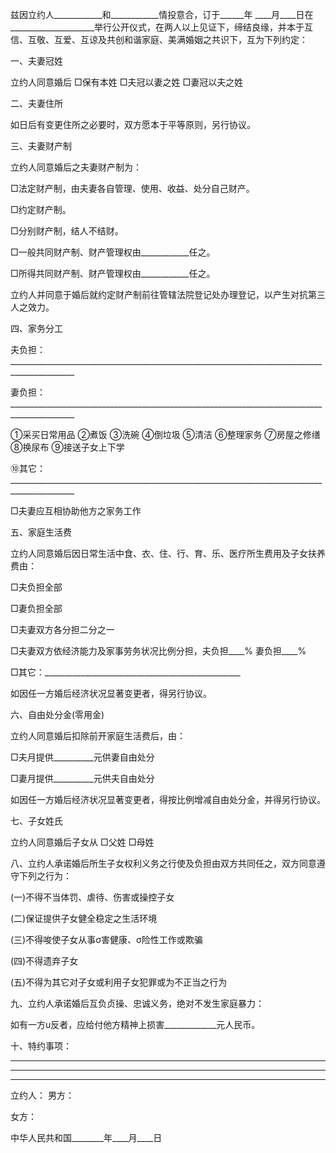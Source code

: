 
 


兹因立约人____________和____________情投意合，订于______年 ____月____日在_____________________举行公开仪式，在两人以上见证下，缔结良缘，并本于互信、互敬、互爱、互谅及共创和谐家庭、美满婚姻之共识下，互为下列约定：


一、夫妻冠姓


立约人同意婚后 □保有本姓 □夫冠以妻之姓 □妻冠以夫之姓


二、夫妻住所


如日后有变更住所之必要时，双方愿本于平等原则，另行协议。


三、夫妻财产制


立约人同意婚后之夫妻财产制为：


□法定财产制，由夫妻各自管理、使用、收益、处分自己财产。


□约定财产制。


□分别财产制，结人不结财。


□一般共同财产制、财产管理权由____________任之。


□所得共同财产制、财产管理权由____________任之。


立约人并同意于婚后就约定财产制前往管辖法院登记处办理登记，以产生对抗第三人之效力。


四、家务分工


夫负担：______________________________________________________________________________________________


妻负担：______________________________________________________________________________________________


①采买日常用品 ②煮饭 ③洗碗 ④倒垃圾 ⑤清洁 ⑥整理家务 ⑦房屋之修缮 ⑧换尿布 ⑨接送子女上下学


⑩其它：______________________________________________________________________________________________


□夫妻应互相协助他方之家务工作


五、家庭生活费


立约人同意婚后因日常生活中食、衣、住、行、育、乐、医疗所生费用及子女扶养费由：


□夫负担全部


□妻负担全部


□夫妻双方各分担二分之一


□夫妻双方依经济能力及家事劳务状况比例分担，夫负担____% 妻负担____%


□其它：_________________________________________________


如因任一方婚后经济状况显著变更者，得另行协议。


六、自由处分金(零用金)


立约人同意婚后扣除前开家庭生活费后，由：


□夫月提供__________元供妻自由处分


□妻月提供__________元供夫自由处分


如因任一方婚后经济状况显著变更者，得按比例增减自由处分金，并得另行协议。


七、子女姓氏


立约人同意婚后子女从 □父姓 □母姓


八、立约人承诺婚后所生子女权利义务之行使及负担由双方共同任之，双方同意遵守下列之行为：


(一)不得不当体罚、虐待、伤害或操控子女


(二)保证提供子女健全稳定之生活环境


(三)不得唆使子女从事σ害健康、σ险性工作或欺骗


(四)不得遗弃子女


(五)不得为其它对子女或利用子女犯罪或为不正当之行为


九、立约人承诺婚后互负贞操、忠诚义务，绝对不发生家庭暴力：


如有一方υ反者，应给付他方精神上损害_____________元人民币。


十、特约事项：


__________________________________________________________________________________________________


______________________________________________________________________________________________________


______________________________________________________________________________________________________


立约人： 男方：


女方：


中华人民共和国________年____月____日
 


 

 
 
 
 
 
  


  
 

  


  


  
 
 
 
 

